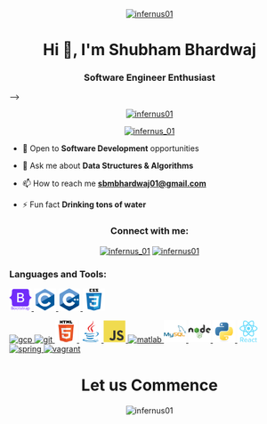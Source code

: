 <div align="center">
<p> 
<a href="https://www.linkedin.com/in/infernus01/" target="_blank" rel="noopener noreferrer">
<img align="center" src="https://user-images.githubusercontent.com/89133323/188582905-b1b1e431-06a2-41cc-bc13-7a57474faad4.svg" alt="infernus01" />
</a> 
</p>
</div>
<!-- <p align="center"><img align="center" src="https://github-readme-stats.vercel.app/api?username=infernus01&show_icons=true&locale=en&theme=radical" alt="infernus01" /></p> -->
<h1 align="center">Hi 👋, I'm Shubham Bhardwaj</h1>

<h3 align="center">Software Engineer Enthusiast</h3>

<!--<div align="center" style="Display:"block">

[![infernus01's GitHub | Stats](https://stats.quine.sh/infernus01/github?theme=dark)](https://quine.sh?utm_source=widgets&utm_campaign=infernus01)


<!-- <span align="center"> [![infernus01's GitHub | Stats](https://stats.quine.sh/infernus01/github?theme=dark)](https://quine.sh?utm_source=widgets&utm_campaign=infernus01) </span> -->
  

</div> -->

<p align="center"> <a href="https://github.com/ryo-ma/github-profile-trophy"><img src="https://github-profile-trophy.vercel.app/?username=infernus01&theme=radical" alt="infernus01" /></a> </p>

<p align="center"> <a href="https://twitter.com/infernus_01" target="blank"><img src="https://img.shields.io/twitter/follow/infernus_01?logo=twitter&theme=radical&style=for-the-badge" alt="infernus_01" /></a> </p>

- 🌱 Open to **Software Development** opportunities

- 💬 Ask me about **Data Structures & Algorithms**

- 📫 How to reach me **sbmbhardwaj01@gmail.com**

- ⚡ Fun fact **Drinking tons of water**

<h3 align="center">Connect with me:</h3>
<p align="center">
<a href="https://twitter.com/infernus_01" target="blank"><img align="center" src="https://raw.githubusercontent.com/rahuldkjain/github-profile-readme-generator/master/src/images/icons/Social/twitter.svg" alt="infernus_01" height="30" width="40" /></a>
<a href="https://linkedin.com/in/infernus01" target="blank"><img align="center" src="https://raw.githubusercontent.com/rahuldkjain/github-profile-readme-generator/master/src/images/icons/Social/linked-in-alt.svg" alt="infernus01" height="30" width="40" /></a>
</p>

<h3 align="left">Languages and Tools:</h3>
<p align="left"> 
<a href="https://getbootstrap.com" target="_blank" rel="noreferrer"> <img src="https://raw.githubusercontent.com/devicons/devicon/master/icons/bootstrap/bootstrap-plain-wordmark.svg" alt="bootstrap" width="40" height="40"/> </a> 
<a href="https://www.cprogramming.com/" target="_blank" rel="noreferrer"> <img src="https://raw.githubusercontent.com/devicons/devicon/master/icons/c/c-original.svg" alt="c" width="40" height="40"/> </a> 
<a href="https://www.w3schools.com/cpp/" target="_blank" rel="noreferrer"> <img src="https://raw.githubusercontent.com/devicons/devicon/master/icons/cplusplus/cplusplus-original.svg" alt="cplusplus" width="40" height="40"/> </a> 
<a href="https://www.w3schools.com/css/" target="_blank" rel="noreferrer"> <img src="https://raw.githubusercontent.com/devicons/devicon/master/icons/css3/css3-original-wordmark.svg" alt="css3" width="40" height="40"/> </a> 

<a href="https://cloud.google.com" target="_blank" rel="noreferrer"> <img src="https://www.vectorlogo.zone/logos/google_cloud/google_cloud-icon.svg" alt="gcp" width="40" height="40"/> </a> 
<a href="https://git-scm.com/" target="_blank" rel="noreferrer"> <img src="https://www.vectorlogo.zone/logos/git-scm/git-scm-icon.svg" alt="git" width="40" height="40"/> </a> 
<a href="https://www.w3.org/html/" target="_blank" rel="noreferrer"> <img src="https://raw.githubusercontent.com/devicons/devicon/master/icons/html5/html5-original-wordmark.svg" alt="html5" width="40" height="40"/> </a> 
<a href="https://www.java.com" target="_blank" rel="noreferrer"> <img src="https://raw.githubusercontent.com/devicons/devicon/master/icons/java/java-original.svg" alt="java" width="40" height="40"/> </a> 
<a href="https://developer.mozilla.org/en-US/docs/Web/JavaScript" target="_blank" rel="noreferrer"> <img src="https://raw.githubusercontent.com/devicons/devicon/master/icons/javascript/javascript-original.svg" alt="javascript" width="40" height="40"/> </a> <a href="https://www.mathworks.com/" target="_blank" rel="noreferrer"> <img src="https://upload.wikimedia.org/wikipedia/commons/2/21/Matlab_Logo.png" alt="matlab" width="40" height="40"/> </a> 
<a href="https://www.mysql.com/" target="_blank" rel="noreferrer"> <img src="https://raw.githubusercontent.com/devicons/devicon/master/icons/mysql/mysql-original-wordmark.svg" alt="mysql" width="40" height="40"/> </a> 
<a href="https://nodejs.org" target="_blank" rel="noreferrer"> <img src="https://raw.githubusercontent.com/devicons/devicon/master/icons/nodejs/nodejs-original-wordmark.svg" alt="nodejs" width="40" height="40"/> </a> 
<a href="https://www.python.org" target="_blank" rel="noreferrer"> <img src="https://raw.githubusercontent.com/devicons/devicon/master/icons/python/python-original.svg" alt="python" width="40" height="40"/> </a> 
<a href="https://reactjs.org/" target="_blank" rel="noreferrer"> <img src="https://raw.githubusercontent.com/devicons/devicon/master/icons/react/react-original-wordmark.svg" alt="react" width="40" height="40"/> </a> 
<a href="https://spring.io/" target="_blank" rel="noreferrer"> <img src="https://www.vectorlogo.zone/logos/springio/springio-icon.svg" alt="spring" width="40" height="40"/> </a>
<a href="https://www.vagrantup.com/" target="_blank" rel="noreferrer"> <img src="https://www.vectorlogo.zone/logos/vagrantup/vagrantup-icon.svg" alt="vagrant" width="40" height="40"/> </a> 
</p>


<h1 align="center"><b>Let us Commence</b></h1>
<div align="center">
<p> <img align="center" src="https://external-content.duckduckgo.com/iu/?u=http%3A%2F%2F3.bp.blogspot.com%2F-Nlc11xYi3Vc%2FW5tAlXVs66I%2FAAAAAAAACVw%2FEZaYFURgHzkUM3EDa-Qbzsp50n3YmAlzQCK4BGAYYCw%2Fs1600%2FXMlE.gif&f=1&nofb=1" alt="infernus01" /></p>
</div>

<!--<div align="center">
<img align="center" src="https://github-readme-streak-stats.herokuapp.com/?user=infernus01&theme=radical" alt="infernus01" />

</div>
-->
